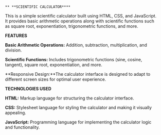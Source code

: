                                                                                                 ** **SCIENTIFIC CALCULATOR****
                                                                                                 
 This is a simple scientific calculator built using HTML, CSS, and JavaScript. It provides basic arithmetic operations along with scientific functions such as square root, exponentiation, trigonometric functions, 
 and more.

**FEATURES**

**Basic Arithmetic Operations:** Addition, subtraction, multiplication, and division.

**Scientific Functions:** Includes trigonometric functions (sine, cosine, tangent), square root, exponentiation, and more.

**Responsive Design:**The calculator interface is designed to adapt to different screen sizes for optimal user experience.

**TECHNOLOGIES USED**

**HTML:** Markup language for structuring the calculator interface.

**CSS:** Stylesheet language for styling the calculator and making it visually appealing.

**JavaScript:** Programming language for implementing the calculator logic and functionality.                                                                                             

                                                                                                 


